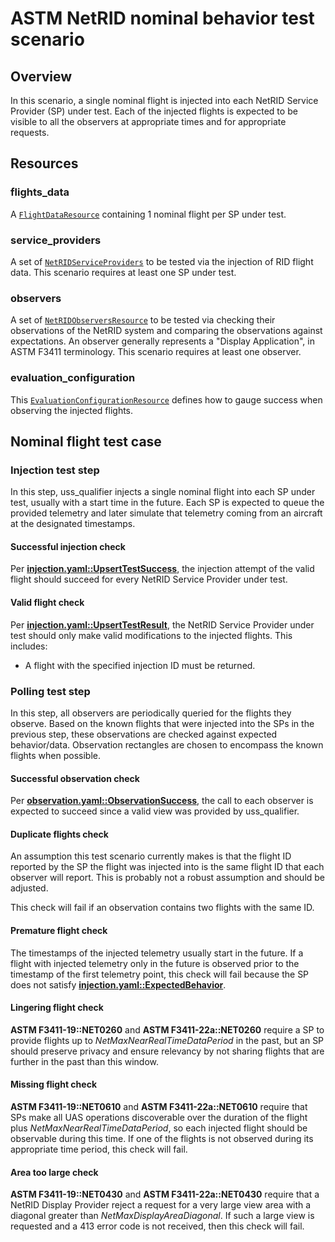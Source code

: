 # ASTM NetRID nominal behavior test scenario

## Overview

In this scenario, a single nominal flight is injected into each NetRID Service Provider (SP) under test.  Each of the injected flights is expected to be visible to all the observers at appropriate times and for appropriate requests. 

## Resources

### flights_data

A [`FlightDataResource`](../../../resources/netrid/flight_data.py) containing 1 nominal flight per SP under test.

### service_providers

A set of [`NetRIDServiceProviders`](../../../resources/netrid/service_providers.py) to be tested via the injection of RID flight data.  This scenario requires at least one SP under test.

### observers

A set of [`NetRIDObserversResource`](../../../resources/netrid/observers.py) to be tested via checking their observations of the NetRID system and comparing the observations against expectations.  An observer generally represents a "Display Application", in ASTM F3411 terminology.  This scenario requires at least one observer.

### evaluation_configuration

This [`EvaluationConfigurationResource`](../../../resources/netrid/observers.py) defines how to gauge success when observing the injected flights.

## Nominal flight test case

### Injection test step

In this step, uss_qualifier injects a single nominal flight into each SP under test, usually with a start time in the future.  Each SP is expected to queue the provided telemetry and later simulate that telemetry coming from an aircraft at the designated timestamps.

#### Successful injection check

Per **[injection.yaml::UpsertTestSuccess](../../../../../interfaces/automated-testing/rid/injection.yaml)**, the injection attempt of the valid flight should succeed for every NetRID Service Provider under test.

#### Valid flight check

Per **[injection.yaml::UpsertTestResult](../../../../../interfaces/automated-testing/rid/injection.yaml)**, the NetRID Service Provider under test should only make valid modifications to the injected flights.  This includes:
* A flight with the specified injection ID must be returned.

### Polling test step

In this step, all observers are periodically queried for the flights they observe.  Based on the known flights that were injected into the SPs in the previous step, these observations are checked against expected behavior/data.  Observation rectangles are chosen to encompass the known flights when possible.

#### Successful observation check

Per **[observation.yaml::ObservationSuccess](../../../../../interfaces/automated-testing/rid/observation.yaml)**, the call to each observer is expected to succeed since a valid view was provided by uss_qualifier.

#### Duplicate flights check

An assumption this test scenario currently makes is that the flight ID reported by the SP the flight was injected into is the same flight ID that each observer will report.  This is probably not a robust assumption and should be adjusted.

This check will fail if an observation contains two flights with the same ID.

#### Premature flight check

The timestamps of the injected telemetry usually start in the future.  If a flight with injected telemetry only in the future is observed prior to the timestamp of the first telemetry point, this check will fail because the SP does not satisfy **[injection.yaml::ExpectedBehavior](../../../../../interfaces/automated-testing/rid/injection.yaml)**.

#### Lingering flight check

**ASTM F3411-19::NET0260** and **ASTM F3411-22a::NET0260** require a SP to provide flights up to *NetMaxNearRealTimeDataPeriod* in the past, but an SP should preserve privacy and ensure relevancy by not sharing flights that are further in the past than this window.

#### Missing flight check

**ASTM F3411-19::NET0610** and **ASTM F3411-22a::NET0610** require that SPs make all UAS operations discoverable over the duration of the flight plus *NetMaxNearRealTimeDataPeriod*, so each injected flight should be observable during this time.  If one of the flights is not observed during its appropriate time period, this check will fail.

#### Area too large check

**ASTM F3411-19::NET0430** and **ASTM F3411-22a::NET0430** require that a NetRID Display Provider reject a request for a very large view area with a diagonal greater than *NetMaxDisplayAreaDiagonal*.  If such a large view is requested and a 413 error code is not received, then this check will fail.

